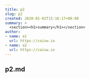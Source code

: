 ```yaml
---
title: p2
slug: p2
created: 2020-01-02T15:16:17+08:00
summary: >
  <section><h1>summary</h1></section>
author:
- name: a1
  url: https://caixw.io
- name: a2
  url: https://caixw.io
---
```


## p2.md
